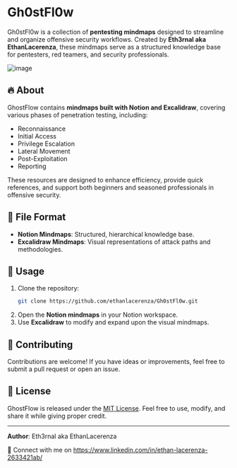 # Gh0stFl0w
Gh0stFl0w is a collection of **pentesting mindmaps** designed to streamline and organize offensive security workflows. Created by **Eth3rnal aka EthanLacerenza**, these mindmaps serve as a structured knowledge base for pentesters, red teamers, and security professionals.


![image](https://github.com/user-attachments/assets/6126230a-86fa-4e32-a1ac-f01264fae022)


## 🔥 About
GhostFlow contains **mindmaps built with Notion and Excalidraw**, covering various phases of penetration testing, including:
- Reconnaissance
- Initial Access
- Privilege Escalation
- Lateral Movement
- Post-Exploitation
- Reporting

These resources are designed to enhance efficiency, provide quick references, and support both beginners and seasoned professionals in offensive security.

## 📂 File Format
- **Notion Mindmaps**: Structured, hierarchical knowledge base.
- **Excalidraw Mindmaps**: Visual representations of attack paths and methodologies.

## 🚀 Usage
1. Clone the repository:
   ```sh
   git clone https://github.com/ethanlacerenza/Gh0stFl0w.git
   ```
2. Open the **Notion mindmaps** in your Notion workspace.
3. Use **Excalidraw** to modify and expand upon the visual mindmaps.

## 🎯 Contributing
Contributions are welcome! If you have ideas or improvements, feel free to submit a pull request or open an issue.

## 📜 License
GhostFlow is released under the [MIT License](LICENSE). Feel free to use, modify, and share it while giving proper credit.

---

**Author**: Eth3rnal aka EthanLacerenza

🔗 Connect with me on https://www.linkedin.com/in/ethan-lacerenza-2633421ab/
